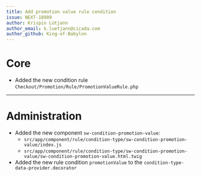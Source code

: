 ```yaml
---
title: Add promotion value rule condition
issue: NEXT-18989
author: Krispin Lütjann
author_email: k.luetjann@cicada.com 
author_github: King-of-Babylon
---
```

# Core
* Added the new condition rule `Checkout/Promotion/Rule/PromotionValueRule.php`
___
# Administration
*  Added the new component `sw-condition-promotion-value`:
    * `src/app/component/rule/condition-type/sw-condition-promotion-value/index.js`
    * `src/app/component/rule/condition-type/sw-condition-promotion-value/sw-condition-promotion-value.html.twig`
* Added the new rule condition `promotionValue` to the `condition-type-data-provider.decorator`
